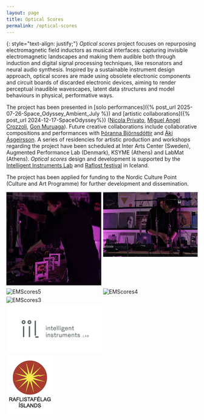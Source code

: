 ```yaml
---
layout: page
title: Optical Scores
permalink: /optical-scores
---
```


{: style="text-align: justify;"}
<i>Optical scores</i> project focuses on repurposing electromagnetic field inductors as musical interfaces: capturing invisible electromagnetic landscapes and making them audible both through induction and digital signal processing techniques, like resonators and neural audio synthesis. Inspired by a sustainable instrument design approach, optical scores are made using obsolete electronic components and circuit boards of discarded electronic devices, aiming to render perceptual inaudible wavescapes, latent data structures and model behaviours in physical, performative ways. 

The project has been presented in [solo performances]({% post_url 2025-07-26-Space_Odyssey_Ambient_July %}) and [artistic collaborations]({% post_url 2024-12-17-SpaceOdyssey%}) (<a href="https://nicolaprivato.com/">Nicola Privato</a>, <a href="https://crozzoli.com/">Miguel Angel Crozzoli</a>, <a href="https://gonmuruaga.com/">Gon Muruaga</a>). Future creative collaborations include collaborative compositions and performances with <a href="https://thorannabjornsdottir.com/">Þóranna Björnsdóttir</a> and <a href="https://aki.is/">Áki Ásgeirsson</a>. A series of residencies for artistic production and workshops regarding the project have been scheduled at Inter Arts Center (Sweden), Augmented Performance Lab (Denmark), KSYME (Athens) and LabMat (Athens).
<i>Optical scores</i> design and development is supported by the <a href="https:\\iil.is">Intelligent Instruments Lab</a> and <a href="https:\\raflost.is">Raflost festival</a> in Iceland.

The project has been applied for funding to the Nordic Culture Point (Culture and Art Programme) for further development and dissemination.


<div style="display: flex; gap: 5px; margin: 5px 0;">
  <div style="flex: 1;">
    <img src="/assets/img/EMScores1.jpg" alt="Description 1" style="width: 100%; height: auto;">
  </div>
  <div style="flex: 1;">
    <img src="/assets/img/EMScores2.jpg" alt="Description 2" style="width: 100%; height: auto;">
  </div>
</div>

<div style="display: flex; gap: 5px; margin: 5px 0;">
  <!-- Column with EMScores5 and EMScores3 stacked -->
  <div style="flex: 1; display: flex; flex-direction: column; gap: 5px;">
    <div>
      <img src="/assets/img/EMScores5.jpg" alt="EMScores5" style="width: 100%; height: auto;">
    </div>
    <div>
      <img src="/assets/img/EMScores3.jpg" alt="EMScores3" style="width: 100%; height: auto;">
    </div>
     <div>
      <img src="/assets/img/iil_wordmark.jpg" alt="" style="width: 100%; height: auto;">
    </div>
     <div>
      <img src="/assets/img/Raflost.png" alt="" style="width: 50%; height: auto;">
    </div>
  </div>
  
  <!-- Single image column -->
  <div style="flex: 1;">
    <img src="/assets/img/EMScores4.png" alt="EMScores4" style="width: 100%; height: auto;">
  </div>

</div>